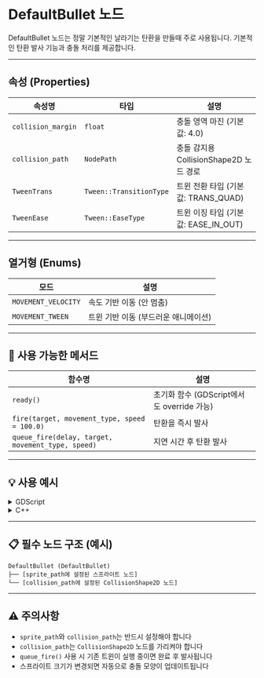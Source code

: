 # DefaultBullet 노드

DefaultBullet 노드는 정말 기본적인 날라기는 탄환을 만들때 주로 사용됩니다.
기본적인 탄환 발사 기능과 충돌 처리를 제공합니다.

---

## 속성 (Properties)

| 속성명               | 타입                        | 설명                                           |
| ------------------- | -------------------------- | -------------------------------------------- |
| `collision_margin`  | `float`                    | 충돌 영역 마진 (기본값: 4.0)                   |
| `collision_path`    | `NodePath`                 | 충돌 감지용 CollisionShape2D 노드 경로         |
| `TweenTrans`        | `Tween::TransitionType`    | 트윈 전환 타입 (기본값: TRANS_QUAD)           |
| `TweenEase`         | `Tween::EaseType`          | 트윈 이징 타입 (기본값: EASE_IN_OUT)          |

---

## 열거형 (Enums)

| 모드                    | 설명                                      |
| ---------------------- | --------------------------------------- |
| `MOVEMENT_VELOCITY`    | 속도 기반 이동 (안 멈춤)            |
| `MOVEMENT_TWEEN`       | 트윈 기반 이동 (부드러운 애니메이션)       |

---

## 🔧 사용 가능한 메서드

| 함수명                                              | 설명                                  |
| -------------------------------------------------- | ----------------------------------- |
| `ready()`                                         | 초기화 함수 (GDScript에서도 override 가능) |
| `fire(target, movement_type, speed = 100.0)`      | 탄환을 즉시 발사                     |
| `queue_fire(delay, target, movement_type, speed)` | 지연 시간 후 탄환 발사               |

---

## 💡 사용 예시

<details>
<summary>GDScript</summary>

```gdscript
extends Node2D

@onready var bullet_scene = preload("res://bullets/DefaultBullet.tscn")

func _ready():
    # 기본 탄환 생성
    var bullet = bullet_scene.instantiate()
    add_child(bullet)
    
    # 속성 설정
    bullet.collision_margin = 2.0
    bullet.TweenTrans = Tween.TRANS_SINE
    bullet.TweenEase = Tween.EASE_OUT
    
    # 즉시 발사 (속도 기반)
    bullet.fire(Vector2(100, 100), Bullet.MOVEMENT_VELOCITY, 200.0)
    
    # 지연 발사 (트윈 기반)
    bullet.queue_fire(2.0, Vector2(200, 200), Bullet.MOVEMENT_TWEEN, 150.0)
```

</details>

<details>
<summary>C++</summary>

```cpp
#include "defaultbullet.h"

void BattleManager::spawn_bullet() {
    DefaultBullet* bullet = memnew(DefaultBullet);
    add_child(bullet);
    
    // 속성 설정
    bullet->set_collision_margin(2.0f);
    bullet->set_tweenTrans(Tween::TRANS_SINE);
    bullet->set_tweenEase(Tween::EASE_OUT);
    
    // 즉시 발사 (속도 기반)
    bullet->fire(Vector2(100, 100), DefaultBullet::MOVEMENT_VELOCITY, 200.0f);
    
    // 지연 발사 (트윈 기반)  
    bullet->queue_fire(2.0f, Vector2(200, 200), DefaultBullet::MOVEMENT_TWEEN, 150.0f);
}
```

</details>

---

## 📋 필수 노드 구조 (예시)

```
DefaultBullet (DefaultBullet)
├── [sprite_path에 설정된 스프라이트 노드]
└── [collision_path에 설정된 CollisionShape2D 노드]
```

---

## ⚠️ 주의사항

- `sprite_path`와 `collision_path`는 반드시 설정해야 합니다
- `collision_path`는 `CollisionShape2D` 노드를 가리켜야 합니다
- `queue_fire()` 사용 시 기존 트윈이 실행 중이면 완료 후 발사됩니다
- 스프라이트 크기가 변경되면 자동으로 충돌 모양이 업데이트됩니다